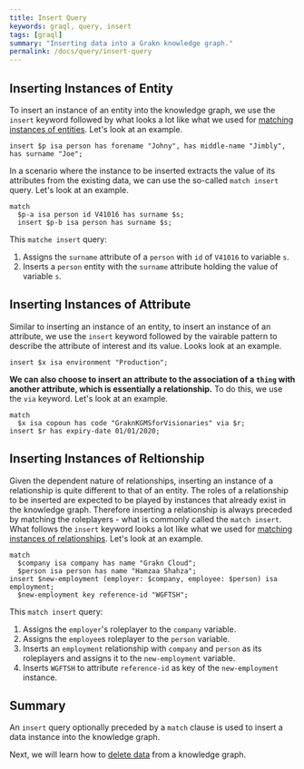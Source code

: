 ```yaml
---
title: Insert Query
keywords: graql, query, insert
tags: [graql]
summary: "Inserting data into a Grakn knowledge graph."
permalink: /docs/query/insert-query
---
```


## Inserting Instances of Entity
To insert an instance of an entity into the knowledge graph, we use the `insert` keyword followed by what looks a lot like what we used for [matching instances of entities](/docs/query/match-clause#matching-instances-of-an-entity). Let's look at an example.

```graql
insert $p isa person has forename "Johny", has middle-name "Jimbly", has surname "Joe";
```

In a scenario where the instance to be inserted extracts the value of its attributes from the existing data, we can use the so-called `match insert` query. Let's look at an example.

```graql
match
  $p-a isa person id V41016 has surname $s;
  insert $p-b isa person has surname $s;
```

This `matche insert` query:
1. Assigns the `surname` attribute of a `person` with `id` of `V41016` to variable `s`.
2. Inserts a `person` entity with the `surname` attribute holding the value of variable `s`.

## Inserting Instances of Attribute
Similar to inserting an instance of an entity, to insert an instance of an attribute, we use the `insert` keyword followed by the vairable pattern to describe the attribute of interest and its value. Looks look at an example.

```graql
insert $x isa environment "Production";
```

**We can also choose to insert an attribute to the association of a `thing` with another attribute, which is essentially a relationship.** To do this, we use the `via` keyword. Let's look at an example.

```graql
match
  $x isa copoun has code "GraknKGMSforVisionaries" via $r;
insert $r has expiry-date 01/01/2020;
```

## Inserting Instances of Reltionship
Given the dependent nature of relationships, inserting an instance of a relationship is quite different to that of an entity. The roles of a relationship to be inserted are expected to be played by instances that already exist in the knowledge graph. Therefore inserting a relationship is always preceded by matching the roleplayers - what is commonly called the `match insert`. What follows the `insert` keyword looks a lot like what we used for [matching instances of relationships](/docs/query/match-clause#matching-instances-of-an-relationship). Let's look at an example.

```graql
match
  $company isa company has name "Grakn Cloud";
  $person isa person has name "Hamzaa Shahza";
insert $new-employment (employer: $company, employee: $person) isa employment;
  $new-employment key reference-id "WGFTSH";
```

This `match insert` query:
1. Assigns the `employer`'s roleplayer to the `company` variable.
2. Assigns the `employee`s roleplayer to the `person` variable.
3. Inserts an `employment` relationship with `company` and `person` as its roleplayers and assigns it to the `new-employment` variable.
4. Inserts `WGFTSH` to attribute `reference-id` as key of the `new-employment` instance.

## Summary
An `insert` query optionally preceded by a `match` clause is used to insert a data instance into the knowledge graph.

Next, we will learn how to [delete data](/docs/query/delete-query) from a knowledge graph.